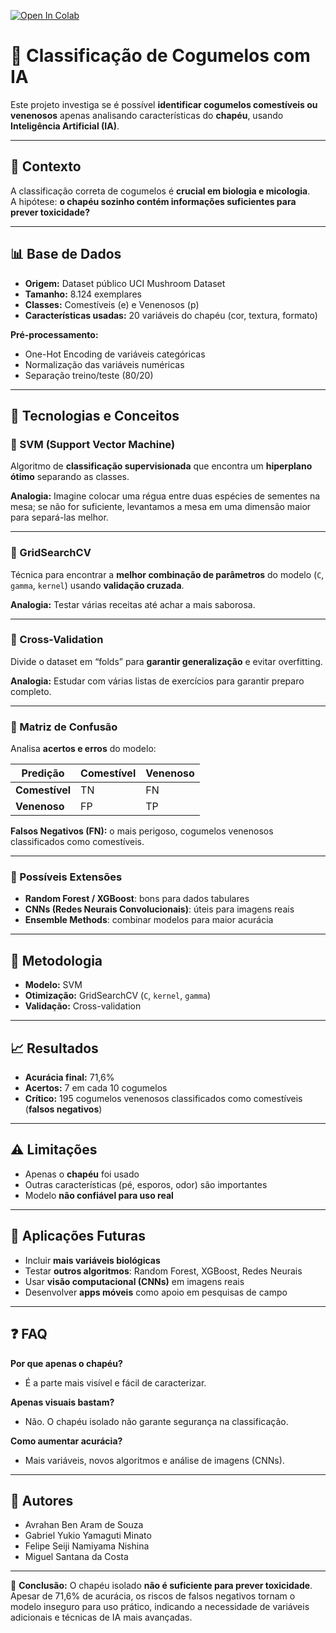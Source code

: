 [![Open In Colab](https://colab.research.google.com/assets/colab-badge.svg)](https://colab.research.google.com/drive/1wHM48l8zzBXN-TnszemsFqngTpIC8Vfg?usp=sharing)
# 🍄 Classificação de Cogumelos com IA

Este projeto investiga se é possível **identificar cogumelos comestíveis ou venenosos** apenas analisando características do **chapéu**, usando **Inteligência Artificial (IA)**.

---

## 📌 Contexto
A classificação correta de cogumelos é **crucial em biologia e micologia**.  
A hipótese: **o chapéu sozinho contém informações suficientes para prever toxicidade?**  

---

## 📊 Base de Dados
- **Origem:** Dataset público UCI Mushroom Dataset  
- **Tamanho:** 8.124 exemplares  
- **Classes:** Comestíveis (e) e Venenosos (p)  
- **Características usadas:** 20 variáveis do chapéu (cor, textura, formato)  

**Pré-processamento:**
- One-Hot Encoding de variáveis categóricas  
- Normalização das variáveis numéricas  
- Separação treino/teste (80/20)  

---

## 🧩 Tecnologias e Conceitos

### 🔹 SVM (Support Vector Machine)
Algoritmo de **classificação supervisionada** que encontra um **hiperplano ótimo** separando as classes.  

**Analogia:** Imagine colocar uma régua entre duas espécies de sementes na mesa; se não for suficiente, levantamos a mesa em uma dimensão maior para separá-las melhor.  

---

### 🔹 GridSearchCV
Técnica para encontrar a **melhor combinação de parâmetros** do modelo (`C`, `gamma`, `kernel`) usando **validação cruzada**.  

**Analogia:** Testar várias receitas até achar a mais saborosa.  

---

### 🔹 Cross-Validation
Divide o dataset em “folds” para **garantir generalização** e evitar overfitting.  

**Analogia:** Estudar com várias listas de exercícios para garantir preparo completo.  

---

### 🔹 Matriz de Confusão
Analisa **acertos e erros** do modelo:

| Predição | Comestível | Venenoso |
|----------|------------|----------|
| **Comestível** | TN | FN |
| **Venenoso**   | FP | TP |

**Falsos Negativos (FN):** o mais perigoso, cogumelos venenosos classificados como comestíveis.  

---

### 🔹 Possíveis Extensões
- **Random Forest / XGBoost**: bons para dados tabulares  
- **CNNs (Redes Neurais Convolucionais)**: úteis para imagens reais  
- **Ensemble Methods**: combinar modelos para maior acurácia  

---

## 🤖 Metodologia
- **Modelo:** SVM  
- **Otimização:** GridSearchCV (`C`, `kernel`, `gamma`)  
- **Validação:** Cross-validation  

---

## 📈 Resultados
- **Acurácia final:** 71,6%  
- **Acertos:** 7 em cada 10 cogumelos  
- **Crítico:** 195 cogumelos venenosos classificados como comestíveis (**falsos negativos**)  

---

## ⚠️ Limitações
- Apenas o **chapéu** foi usado  
- Outras características (pé, esporos, odor) são importantes  
- Modelo **não confiável para uso real**  

---

## 🚀 Aplicações Futuras
- Incluir **mais variáveis biológicas**  
- Testar **outros algoritmos**: Random Forest, XGBoost, Redes Neurais  
- Usar **visão computacional (CNNs)** em imagens reais  
- Desenvolver **apps móveis** como apoio em pesquisas de campo  

---

## ❓ FAQ

**Por que apenas o chapéu?**  
- É a parte mais visível e fácil de caracterizar.  

**Apenas visuais bastam?**  
- Não. O chapéu isolado não garante segurança na classificação.  

**Como aumentar acurácia?**  
- Mais variáveis, novos algoritmos e análise de imagens (CNNs).  

---

## 👥 Autores
- Avrahan Ben Aram de Souza  
- Gabriel Yukio Yamaguti Minato  
- Felipe Seiji Namiyama Nishina  
- Miguel Santana da Costa  

---

📌 **Conclusão:** O chapéu isolado **não é suficiente para prever toxicidade**. Apesar de 71,6% de acurácia, os riscos de falsos negativos tornam o modelo inseguro para uso prático, indicando a necessidade de variáveis adicionais e técnicas de IA mais avançadas.
